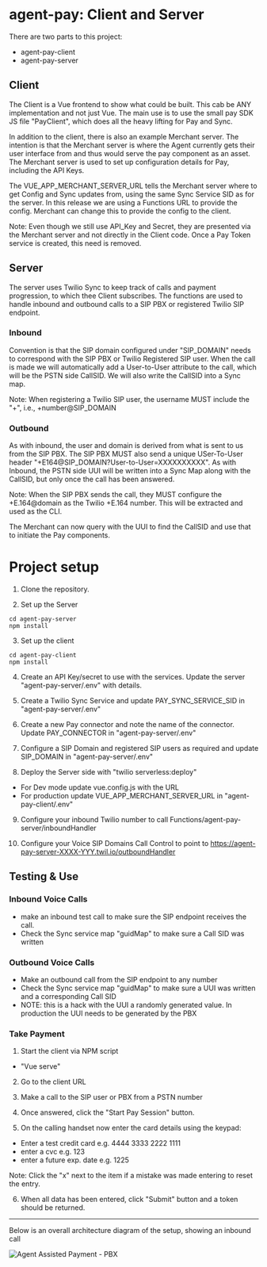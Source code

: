 # agent-pay: Client and Server

There are two parts to this project:

- agent-pay-client
- agent-pay-server

## Client

The Client is a Vue frontend to show what could be built. This cab be ANY implementation and not just Vue. The main use is to use
the small pay SDK JS file "PayClient", which does all the heavy lifting for Pay and Sync.

In addition to the client, there is also an example Merchant server. The intention is that the Merchant server is where the Agent
currently gets their user interface from and thus would serve the pay component as an asset. The Merchant server is used to
set up configuration details for Pay, including the API Keys.

The VUE_APP_MERCHANT_SERVER_URL tells the Merchant server where to get Config and Sync updates from, using the same Sync Service SID
as for the server. In this release we are using a Functions URL to provide the config. Merchant can change this to provide the config
to the client.

Note: Even though we still use API_Key and Secret, they are presented via the Merchant server and not directly in the Client code. Once
a Pay Token service is created, this need is removed.

## Server

The server uses Twilio Sync to keep track of calls and payment progression, to which thee Client subscribes. The functions are used
to handle inbound and outbound calls to a SIP PBX or registered Twilio SIP endpoint.

### Inbound

Convention is that the SIP domain configured under "SIP_DOMAIN" needs to correspond with the SIP PBX or Twilio Registered SIP user.
When the call is made we will automatically add a User-to-User attribute to the call, which will be the PSTN side CallSID. We will
also write the CallSID into a Sync map.

Note: When registering a Twilio SIP user, the username MUST include the "+", i.e., +number@SIP_DOMAIN

### Outbound

As with inbound, the user and domain is derived from what is sent to us from the SIP PBX. The SIP PBX MUST also send a unique
USer-To-User header "+E164@SIP_DOMAIN?User-to-User=XXXXXXXXXX". As with Inbound, the PSTN side UUI will be written into
a Sync Map along with the CallSID, but only once the call has been answered.

Note: When the SIP PBX sends the call, they MUST configure the +E.164@domain as the Twilio +E.164 number. This will be extracted
and used as the CLI.

The Merchant can now query with the UUI to find the CallSID and use that to initiate the Pay components.

# Project setup

1. Clone the repository.

2. Set up the Server

```
cd agent-pay-server
npm install
```

3. Set up the client

```
cd agent-pay-client
npm install
```

4. Create an API Key/secret to use with the services. Update the server "agent-pay-server/.env" with details.

5. Create a Twilio Sync Service and update PAY_SYNC_SERVICE_SID in "agent-pay-server/.env"

6. Create a new Pay connector and note the name of the connector. Update PAY_CONNECTOR in "agent-pay-server/.env"

7. Configure a SIP Domain and registered SIP users as required and update SIP_DOMAIN in "agent-pay-server/.env"

8. Deploy the Server side with "twilio serverless:deploy"

- For Dev mode update vue.config.js with the URL
- For production update VUE_APP_MERCHANT_SERVER_URL in "agent-pay-client/.env"

9. Configure your inbound Twilio number to call Functions/agent-pay-server/inboundHandler

10. Configure your Voice SIP Domains Call Control to point to https://agent-pay-server-XXXX-YYY.twil.io/outboundHandler

## Testing & Use

### Inbound Voice Calls

- make an inbound test call to make sure the SIP endpoint receives the call.
- Check the Sync service map "guidMap" to make sure a Call SID was written

### Outbound Voice Calls

- Make an outbound call from the SIP endpoint to any number
- Check the Sync service map "guidMap" to make sure a UUI was written and a corresponding Call SID
- NOTE: this is a hack with the UUI a randomly generated value. In production the UUI needs to be generated by the PBX

### Take Payment

1. Start the client via NPM script

- "Vue serve"

2. Go to the client URL

3. Make a call to the SIP user or PBX from a PSTN number

4. Once answered, click the "Start Pay Session" button.

5. On the calling handset now enter the card details using the keypad:

- Enter a test credit card e.g. 4444 3333 2222 1111
- enter a cvc e.g. 123
- enter a future exp. date e.g. 1225

Note: Click the "x" next to the item if a mistake was made entering to reset the entry.

6. When all data has been entered, click "Submit" button and a token should be returned.

---

Below is an overall architecture diagram of the setup, showing an inbound call

![Agent Assisted Payment - PBX](https://user-images.githubusercontent.com/47675451/131450481-76f83636-35a8-4558-adf4-ce9679c72465.png)
